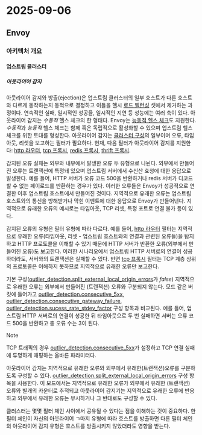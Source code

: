 # 2025-09-06

## Envoy

### 아키텍처 개요

#### 업스트림 클러스터

##### 아웃라이어 감지

아웃라이어 감지와 방출(ejection)은 업스트림 클러스터의 일부 호스트가 다른 호스트와 다르게 동작하는지 동적으로 결정하고 이들을 헬시 [로드 밸런싱][arch-upstream-clusters-load-balancing-overview] 셋에서 제거하는 과정이다. 연속적인 실패, 일시적인 성공율, 일시적인 지연 등 성능에는 여러 축이 있다. 아웃라이어 감지는 *수동적* 헬스 체크의 한 형태다. Envoy는 [능동적 헬스 체크][arch-upstream-clusters-health-checking]도 지원한다. *수동적*과 *능동적* 헬스 체크는 함께 혹은 독립적으로 활성화할 수 있으며 업스트림 헬스 체크를 위한 토대를 형성한다. 아웃라이어 감지는 [클러스터 구성][api-clusters-outlier-detection]의 일부이며 오류, 타임아웃, 리셋을 보고하는 필터가 필요하다. 현재, 다음 필터가 아웃라이어 감지를 지원한다: [http 라우터][config-http-http-filters-router], [tcp 프록시][config-listeners-network-filters-tcp-proxy], [redis 프록시][config-listeners-network-filters-redis-proxy], [thrift 프록시][config-listeners-network-filters-thrift-proxy].

감지된 오류 실패는 외부와 내부에서 발생한 오류 두 유형으로 나뉜다. 외부에서 만들어진 오류는 트랜잭션에 특정돼 있으며 업스트림 서버에서 수신산 효청에 대한 응답으로 발생한다. 예를 들어, HTTP 서버가 오류 코드 500을 반환하거나 redis 서버가 디코드할 수 없는 페이로드를 반환하는 경우가 있다. 이러한 오류들은 Envoy가 성공적으로 연결한 이후 업스트림 호스트에서 만들어진 것이다. 지역적으로 유래한 오류는 업스트림 호스트와의 통신을 방해받거나 막힌 이벤트에 대한 응답으로 Envoy가 만들어낸다. 지역적으로 유래한 오류의 예시로는 타임아웃, TCP 리셋, 특정 포트로 연결 불가 등이 있다.

감지된 오류의 유형은 필터 유형에 따라 다르다. 예를 들어, [http 라우터][config-http-http-filters-router] 필터는 지역적으로 유래한 오류(타임아웃, 리셋 - 업스트림 호스트와의 연결과 관련된 오류들)을 탐지하고 HTTP 프로토콜을 이해할 수 있기 때문에 HTTP 서버가 반환한 오류(외부에서 만들어진 오류)도 보고한다. 이러한 시나리오에서 업스트림 HTTP 서버로의 연결이 성공하더라도, 서버와의 트랜잭션은 실패할 수 있다. 반면 [tcp 프록시][config-listeners-network-filters-tcp-proxy] 필터는 TCP 계층 상위의 프로토콜은 이해하지 못하므로 지역적으로 유래한 오류만 보고한다.

기본 구성([outlier_detection.split_external_local_origin_errors][api-clusters-outlier-detection-split-external-local-origin-errors]가 *false*) 지역적으로 유래한 오류는 외부에서 만들어진 (트랜잭션) 오류와 구분되지 않는다. 모드 같은 버킷에 들어가고 [outlier_detection.consecutive_5xx][api-clusters-outlier-detection-consecutive-5xx], [outlier_detection.consecutive_gateway_failure][api-clusters-outlier-detection-consecutive-gateway-failure], [outlier_detection.sucess_rate_stdev_factor][api-clusters-outlier-detection-success-rate-stdev-factor] 구성 항목과 비교된다. 예를 들어, 업스트림 HTTP 서버로의 연결이 성공한 뒤 타임아웃으로 두 번 실패하면 서버는 오류 코드 500을 반환하고 총 오류 수는 3이 된다.

> [!NOTE]
>
> TCP 트래픽의 경우 [outlier_detection.consecutive_5xx][api-clusters-outlier-detection-consecutive-5xx]가 설정하고 TCP 연결 실패에 투명하게 매핑하는 올바른 파라미터다.

아웃라이어 감지는 지역적으로 유래한 오류와 외부에서 유래한(트랜잭션)오류를 구분하도록 구성할 수 있다. [outlier_detection.split_external_local_origin_errors][api-clusters-outlier-detection-split-external-local-origin-errors] 구성 항목을 사용한다. 이 모드에서는 지역적으로 유래한 오류가 외부에서 유래한 (트랜잭션) 오류와 별개의 카운터로 추적되고 아웃라이어 감지기는 지역적으로 유래한 오류에 반응하고 외부에서 유래한 오류는 무시하거나 그 반대로도 구성할 수 있다.

클러스터는 몇몇 필터 체인 사이에서 공유될 수 있다는 점을 이해하는 것이 중요하다. 한 필터 체인이 자신의 아웃라이어 ㄱ마지 유형에 따라 호스트를 방출하면 다른 필터 체인의 아웃라이어 감지 유형은 호스트를 방출시키지 않았더라도 영향을 받는다.

[arch-upstream-clusters-load-balancing-overview]: https://www.envoyproxy.io/docs/envoy/latest/intro/arch_overview/upstream/load_balancing/overview#arch-overview-load-balancing
[arch-upstream-clusters-health-checking]: https://www.envoyproxy.io/docs/envoy/latest/intro/arch_overview/upstream/health_checking#arch-overview-health-checking
[api-clusters-outlier-detection]: https://www.envoyproxy.io/docs/envoy/latest/api-v3/config/cluster/v3/outlier_detection.proto#envoy-v3-api-msg-config-cluster-v3-outlierdetection
[config-http-http-filters-router]: https://www.envoyproxy.io/docs/envoy/latest/configuration/http/http_filters/router_filter#config-http-filters-router
[config-listeners-network-filters-tcp-proxy]: https://www.envoyproxy.io/docs/envoy/latest/configuration/listeners/network_filters/tcp_proxy_filter#config-network-filters-tcp-proxy
[config-listeners-network-filters-redis-proxy]: https://www.envoyproxy.io/docs/envoy/latest/configuration/listeners/network_filters/redis_proxy_filter#config-network-filters-redis-proxy
[config-listeners-network-filters-thrift-proxy]: https://www.envoyproxy.io/docs/envoy/latest/configuration/listeners/network_filters/thrift_proxy_filter#config-network-filters-thrift-proxy
[api-clusters-outlier-detection-split-external-local-origin-errors]: https://www.envoyproxy.io/docs/envoy/latest/api-v3/config/cluster/v3/outlier_detection.proto#envoy-v3-api-field-config-cluster-v3-outlierdetection-split-external-local-origin-errors
[api-clusters-outlier-detection-consecutive-5xx]: https://www.envoyproxy.io/docs/envoy/latest/api-v3/config/cluster/v3/outlier_detection.proto#envoy-v3-api-field-config-cluster-v3-outlierdetection-consecutive-5xx
[api-clusters-outlier-detection-consecutive-gateway-failure]: https://www.envoyproxy.io/docs/envoy/latest/api-v3/config/cluster/v3/outlier_detection.proto#envoy-v3-api-field-config-cluster-v3-outlierdetection-consecutive-gateway-failure
[api-clusters-outlier-detection-success-rate-stdev-factor]: https://www.envoyproxy.io/docs/envoy/latest/api-v3/config/cluster/v3/outlier_detection.proto#envoy-v3-api-field-config-cluster-v3-outlierdetection-success-rate-stdev-factor
